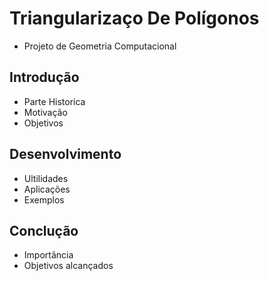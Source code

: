 # Triangularizaço De Polígonos

* Projeto de Geometria Computacional

## Introdução
 - Parte Historica
 - Motivação
 - Objetivos
## Desenvolvimento
 - Ultilidades
 - Aplicações
 - Exemplos
## Conclução
 - Importância
 - Objetivos alcançados
